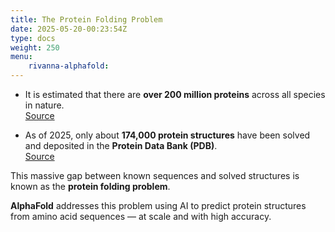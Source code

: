 ```yaml
---
title: The Protein Folding Problem
date: 2025-05-20-00:23:54Z
type: docs 
weight: 250
menu: 
    rivanna-alphafold:
---
```



- It is estimated that there are **over 200 million proteins** across all species in nature.  
  [Source](https://www.allthescience.org/how-many-proteins-exist.htm)
  
- As of 2025, only about **174,000 protein structures** have been solved and deposited in the **Protein Data Bank (PDB)**.  
  [Source](https://en.wikipedia.org/wiki/Protein_Data_Bank)

This massive gap between known sequences and solved structures is known as the **protein folding problem**.

**AlphaFold** addresses this problem using AI to predict protein structures from amino acid sequences — at scale and with high accuracy.